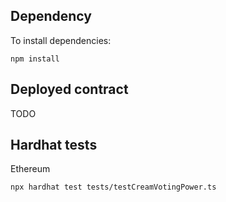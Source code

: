 ## Dependency
To install dependencies:
```
npm install
```

## Deployed contract
TODO

## Hardhat tests
Ethereum
```
npx hardhat test tests/testCreamVotingPower.ts
```
